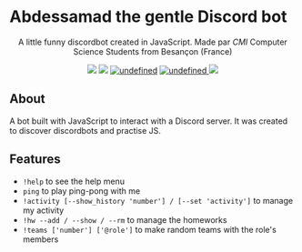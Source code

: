 # Abdessamad the gentle Discord bot

<p align="center">A little funny discordbot created in JavaScript. Made par <i>CMI</i> Computer Science Students from Besançon (France)</p>
<p align="center">
	  <img src="https://img.shields.io/badge/built%20with-js-brightgreen.svg">
	  <a href="https://github.com/nathanaelhoun/Discordbot/deployments"><img src="https://img.shields.io/badge/environment-heroku-blueviolet.svg?logo=heroku&?logoWidth=40"></a>
	  <a href="https://github.com/nathanaelhoun/Discordbot/graphs/contributors"><img alt="undefined" src="https://img.shields.io/github/contributors/nathanaelhoun/DiscordBot.svg?colorB=blue&style=flat"></a>
	  <a href="https://github.com/nathanaelhoun/Discordbot/commits/master"><img alt="undefined" src="https://img.shields.io/github/last-commit/nathanaelhoun/Discordbot.svg?colorB=blue&style=flat">
	  <a href="https://github.com/nathanaelhoun/Discordbot/blob/master/LICENSE"><img src="https://img.shields.io/github/license/nathanaelhoun/Discordbot.svg?style=flat"></a>
</p>

## About

A bot built with JavaScript to interact with a Discord server. It was created to discover discordbots and practise JS.

## Features

- `!help` to see the help menu
- `ping` to play ping-pong with me
- `!activity [--show_history 'number'] / [--set 'activity']` to manage my activity
- `!hw --add / --show / --rm` to manage the homeworks
- `!teams ['number'] ['@role']` to make random teams with the role's members